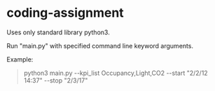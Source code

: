 # coding-assignment

Uses only standard library python3.

Run "main.py" with specified command line keyword arguments.

Example:

> python3 main.py --kpi_list Occupancy,Light,CO2 --start "2/2/12 14:37" --stop "2/3/17"

